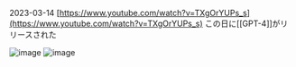 
2023-03-14
[https://www.youtube.com/watch?v=TXgOrYUPs_s](https://www.youtube.com/watch?v=TXgOrYUPs_s)
この日に[[GPT-4]]がリリースされた


![image](https://gyazo.com/cacb3020e981b1edfec29a08acf14004/thumb/1000)
![image](https://gyazo.com/04e10b5833417438f861403186d3dfad/thumb/1000)
